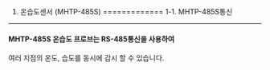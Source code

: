 1. 온습도센서 (MHTP-485S)
=============
1-1. MHTP-485S통신
-------------
#### MHTP-485S 온습도 프로브는 RS-485통신을 사용하여
여러 지점의 온도, 습도를 동시에 감시 할 수 있습니다.

